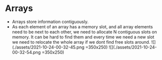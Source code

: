 # Arrays
- Arrays store information contiguously.
- As each element of an array has a memory slot, and all array elements need to be next to each other, we need to allocate N contiguous slots on memory. It can be hard to find them and every time we need a new slot we need to relocate the whole array if we dont find free slots around.
![](./assets/2021-10-24-00-32-45.png =350x250)
![](./assets/2021-10-24-00-32-54.png =350x250)